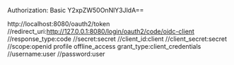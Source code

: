 Authorization: Basic Y2xpZW50OnNlY3JldA==

http://localhost:8080/oauth2/token
//redirect_uri:http://127.0.0.1:8080/login/oauth2/code/oidc-client
//response_type:code
//secret:secret
//client_id:client
//client_secret:secret
//scope:openid profile offline_access
grant_type:client_credentials
//username:user
//password:user